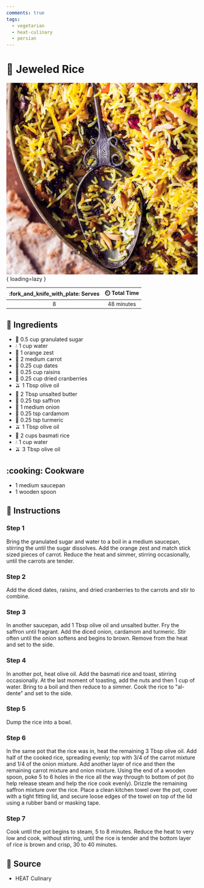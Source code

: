 ```yaml
---
comments: true
tags:
  - vegetarian
  - heat-culinary
  - persian
---
```

# :rice: Jeweled Rice

![Jeweled Rice][1]{ loading=lazy }

| :fork_and_knife_with_plate: Serves | :timer_clock: Total Time |
|:----------------------------------:|:-----------------------: |
| 8 | 48 minutes |

## :salt: Ingredients

- :candy: 0.5 cup granulated sugar
- :droplet: 1 cup water
- :tangerine: 1 orange zest
- :carrot: 2 medium carrot
- :grapes: 0.25 cup dates
- :grapes: 0.25 cup raisins
- :cherries: 0.25 cup dried cranberries
- :olive: 1 Tbsp olive oil
- :butter: 2 Tbsp unsalted butter
- :tulip: 0.25 tsp saffron
- :onion: 1 medium onion
- :herb: 0.25 tsp cardamom
- :herb: 0.25 tsp turmeric
- :olive: 1 Tbsp olive oil
- :rice: 2 cups basmati rice
- :droplet: 1 cup water
- :olive: 3 Tbsp olive oil

## :cooking: Cookware

- 1 medium saucepan
- 1 wooden spoon

## :pencil: Instructions

### Step 1

Bring the granulated sugar and water to a boil in a medium saucepan, stirring the until the sugar dissolves. Add the
orange zest and match stick sized pieces of carrot. Reduce the heat and simmer, stirring occasionally, until the carrots
are tender.

### Step 2

Add the diced dates, raisins, and dried cranberries to the carrots and stir to combine.

### Step 3

In another saucepan, add 1 Tbsp olive oil and unsalted butter. Fry the saffron until fragrant. Add the diced onion,
cardamom and turmeric. Stir often until the onion softens and begins to brown. Remove from the heat and set to the side.

### Step 4

In another pot, heat olive oil. Add the basmati rice and toast, stirring occasionally. At the last moment of toasting,
add the nuts and then 1 cup of water. Bring to a boil and then reduce to a simmer. Cook the rice to "al-dente" and set
to the side.

### Step 5

Dump the rice into a bowl.

### Step 6

In the same pot that the rice was in, heat the remaining 3 Tbsp olive oil. Add half of the cooked rice, spreading
evenly; top with 3/4 of the carrot mixture and 1/4 of the onion mixture. Add another layer of rice and then the
remaining carrot mixture and onion mixture. Using the end of a wooden spoon, poke 5 to 6 holes in the rice all the way
through to bottom of pot (to help release steam and help the rice cook evenly). Drizzle the remaining saffron mixture
over the rice. Place a clean kitchen towel over the pot, cover with a tight fitting lid, and secure loose edges of the
towel on top of the lid using a rubber band or masking tape.

### Step 7

Cook until the pot begins to steam, 5 to 8 minutes. Reduce the heat to very low and cook, without stirring, until the
rice is tender and the bottom layer of rice is brown and crisp, 30 to 40 minutes.

## :link: Source

- HEAT Culinary

[1]: <../assets/images/jeweled-rice.jpg>
